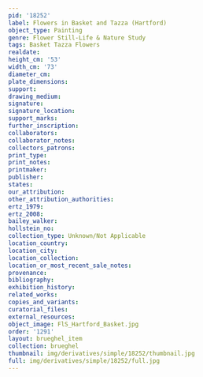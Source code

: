 ```yaml
---
pid: '18252'
label: Flowers in Basket and Tazza (Hartford)
object_type: Painting
genre: Flower Still-Life & Nature Study
tags: Basket Tazza Flowers
realdate: 
height_cm: '53'
width_cm: '73'
diameter_cm: 
plate_dimensions: 
support: 
drawing_medium: 
signature: 
signature_location: 
support_marks: 
further_inscription: 
collaborators: 
collaborator_notes: 
collectors_patrons: 
print_type: 
print_notes: 
printmaker: 
publisher: 
states: 
our_attribution: 
other_attribution_authorities: 
ertz_1979: 
ertz_2008: 
bailey_walker: 
hollstein_no: 
collection_type: Unknown/Not Applicable
location_country: 
location_city: 
location_collection: 
location_or_most_recent_sale_notes: 
provenance: 
bibliography: 
exhibition_history: 
related_works: 
copies_and_variants: 
curatorial_files: 
external_resources: 
object_image: FlS_Hartford_Basket.jpg
order: '1291'
layout: brueghel_item
collection: brueghel
thumbnail: img/derivatives/simple/18252/thumbnail.jpg
full: img/derivatives/simple/18252/full.jpg
---
```


